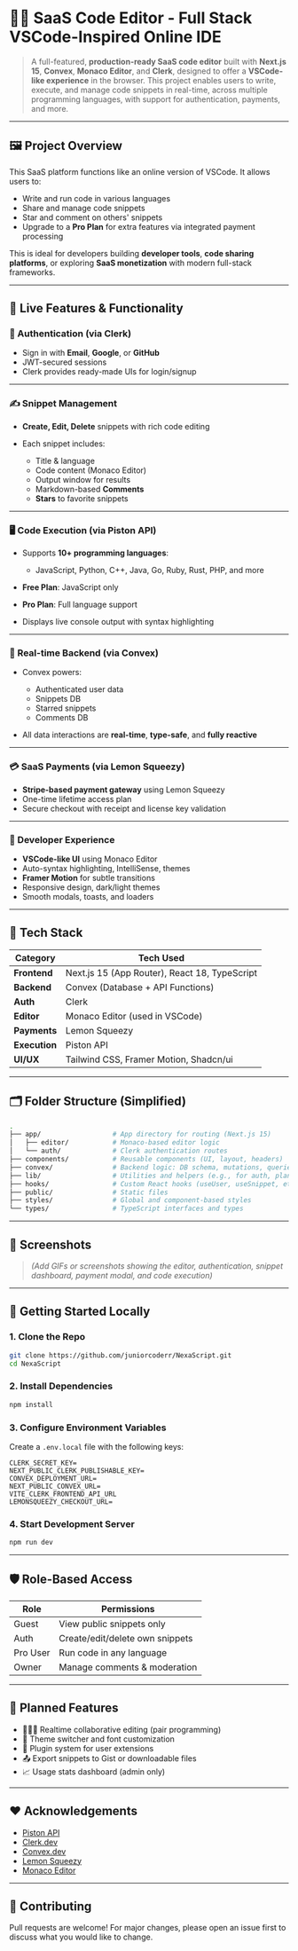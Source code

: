 # 🧑‍💻 SaaS Code Editor - Full Stack VSCode-Inspired Online IDE

> A full-featured, **production-ready SaaS code editor** built with **Next.js 15**, **Convex**, **Monaco Editor**, and **Clerk**, designed to offer a **VSCode-like experience** in the browser. This project enables users to write, execute, and manage code snippets in real-time, across multiple programming languages, with support for authentication, payments, and more.

---

## 🖼️ Project Overview

This SaaS platform functions like an online version of VSCode. It allows users to:

* Write and run code in various languages
* Share and manage code snippets
* Star and comment on others' snippets
* Upgrade to a **Pro Plan** for extra features via integrated payment processing

This is ideal for developers building **developer tools**, **code sharing platforms**, or exploring **SaaS monetization** with modern full-stack frameworks.

---

## 🌟 Live Features & Functionality

### 🧾 Authentication (via Clerk)

* Sign in with **Email**, **Google**, or **GitHub**
* JWT-secured sessions
* Clerk provides ready-made UIs for login/signup

---

### ✍️ Snippet Management

* **Create, Edit, Delete** snippets with rich code editing
* Each snippet includes:

  * Title & language
  * Code content (Monaco Editor)
  * Output window for results
  * Markdown-based **Comments**
  * **Stars** to favorite snippets

---

### 🖥️ Code Execution (via Piston API)

* Supports **10+ programming languages**:

  * JavaScript, Python, C++, Java, Go, Ruby, Rust, PHP, and more
* **Free Plan**: JavaScript only
* **Pro Plan**: Full language support
* Displays live console output with syntax highlighting

---

### 🧠 Real-time Backend (via Convex)

* Convex powers:

  * Authenticated user data
  * Snippets DB
  * Starred snippets
  * Comments DB
* All data interactions are **real-time**, **type-safe**, and **fully reactive**

---

### 💳 SaaS Payments (via Lemon Squeezy)

* **Stripe-based payment gateway** using Lemon Squeezy
* One-time lifetime access plan
* Secure checkout with receipt and license key validation

---

### 🎨 Developer Experience

* **VSCode-like UI** using Monaco Editor
* Auto-syntax highlighting, IntelliSense, themes
* **Framer Motion** for subtle transitions
* Responsive design, dark/light themes
* Smooth modals, toasts, and loaders

---

## 🧰 Tech Stack

| Category      | Tech Used                                     |
| ------------- | --------------------------------------------- |
| **Frontend**  | Next.js 15 (App Router), React 18, TypeScript |
| **Backend**   | Convex (Database + API Functions)             |
| **Auth**      | Clerk                                         |
| **Editor**    | Monaco Editor (used in VSCode)                |
| **Payments**  | Lemon Squeezy                                 |
| **Execution** | Piston API                                    |
| **UI/UX**     | Tailwind CSS, Framer Motion, Shadcn/ui        |

---

## 🗂️ Folder Structure (Simplified)

```bash
.
├── app/                  # App directory for routing (Next.js 15)
│   ├── editor/           # Monaco-based editor logic
│   └── auth/             # Clerk authentication routes
├── components/           # Reusable components (UI, layout, headers)
├── convex/               # Backend logic: DB schema, mutations, queries
├── lib/                  # Utilities and helpers (e.g., for auth, plans)
├── hooks/                # Custom React hooks (useUser, useSnippet, etc.)
├── public/               # Static files
├── styles/               # Global and component-based styles
└── types/                # TypeScript interfaces and types
```

---

## 📸 Screenshots

> *(Add GIFs or screenshots showing the editor, authentication, snippet dashboard, payment modal, and code execution)*

---

## 🧪 Getting Started Locally

### 1. Clone the Repo

```bash
git clone https://github.com/juniorcoderr/NexaScript.git
cd NexaScript
```

### 2. Install Dependencies

```bash
npm install
```

### 3. Configure Environment Variables

Create a `.env.local` file with the following keys:

```env
CLERK_SECRET_KEY=
NEXT_PUBLIC_CLERK_PUBLISHABLE_KEY=
CONVEX_DEPLOYMENT_URL=
NEXT_PUBLIC_CONVEX_URL=
VITE_CLERK_FRONTEND_API_URL
LEMONSQUEEZY_CHECKOUT_URL=
```

### 4. Start Development Server

```bash
npm run dev
```

---

## 🛡️ Role-Based Access

| Role     | Permissions                     |
| -------- | ------------------------------- |
| Guest    | View public snippets only       |
| Auth     | Create/edit/delete own snippets |
| Pro User | Run code in any language        |
| Owner    | Manage comments & moderation    |

---

## 🔮 Planned Features

* 🧑‍🤝‍🧑 Realtime collaborative editing (pair programming)
* 🎨 Theme switcher and font customization
* 🧩 Plugin system for user extensions
* 📤 Export snippets to Gist or downloadable files
* 📈 Usage stats dashboard (admin only)

---

## ❤️ Acknowledgements

* [Piston API](https://github.com/engineer-man/piston)
* [Clerk.dev](https://clerk.dev/)
* [Convex.dev](https://convex.dev/)
* [Lemon Squeezy](https://www.lemonsqueezy.com/)
* [Monaco Editor](https://microsoft.github.io/monaco-editor/)

---

## 📣 Contributing

Pull requests are welcome! For major changes, please open an issue first to discuss what you would like to change.
